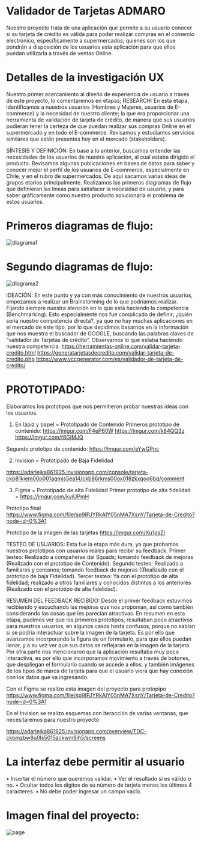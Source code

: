# Validador de Tarjetas ADMARO

Nuestro proyecto trata de una aplicación que permite a su usuario conocer si su tarjeta de crédito es válida para poder realizar compras en el comercio electrónico, específicamente a supermercados; quienes son los que pondrán a disposición de los usuarios esta aplicación para que ellos puedan utilizarla a través de ventas Online.



# Detalles de la investigación UX

Nuestro primer acercamiento al diseño de experiencia de usuario a través de este proyecto, lo comentaremos en etapas; 
RESEARCH: En esta etapa, identificamos a nuestros usuarios (Hombres y Mujeres, usuarios de E-commerce) y  la necesidad de nuestro cliente; la que era proporcionar una herramienta de validación de tarjeta de crédito, de manera que sus usuarios pudieran tener la certeza de que puedan realizar sus compras Online en el supermercado y en todo el  E-commerce.
Revisamos y estudiamos servicios similares que están presentes hoy en el mercado (stakeholders).

SÍNTESIS Y DEFINICIÓN: En base a lo anterior, buscamos entender las necesidades de los usuarios de nuestra aplicación, al cual estaba dirigido el producto. Revisamos algunas publicaciones en bases de datos para saber y conocer mejor el perfil de los usuarios de E-commerce, especialmente en Chile, y en el rubro de supermercados. De aquí sacamos varias ideas de grupos etarios principalmente. Realizamos los primeros diagramas de flujo que definieran las líneas para satisfacer la necesidad de usuario, y para saber gráficamente como nuestro producto solucionaría el problema de estos usuarios.
# Primeros diagramas de flujo:  
![diagrama1](https://user-images.githubusercontent.com/49289372/85343723-9599f380-b4bb-11ea-9a6e-10577eb0d526.png)
# Segundo  diagramas de flujo:  
![diagrama2](https://user-images.githubusercontent.com/49289372/85343763-b06c6800-b4bb-11ea-8cdc-9c478280412a.png)


IDEACIÓN: En este punto y ya con más conocimiento de nuestros usuarios, empezamos a realizar un Brainstorming de lo que podríamos realizar. Fijando siempre nuestra atención en lo que está haciendo la competencia (Benchmarking). Esto especialmente nos fue complicado de definir; ¿quién sería nuestro competencia directa?, ya que no hay muchas aplicaciones en el mercado de este tipo, por lo que decidimos basarnos en la información que nos muestra el buscador de GOOGLE, buscando las palabras claves de “validador de Tarjetas de crédito”. Observamos lo que estaba haciendo nuestra competencia. 
https://herramientas-online.com/validar-tarjeta-credito.html
https://generatarjetasdecredito.com/validar-tarjeta-de-credito.php
https://www.vccgenerator.com/es/validador-de-tarjeta-de-credito/

# PROTOTIPADO: 
Elaboramos los prototipos que nos permitieron probar nuestras ideas con los usuarios.

1.	En lápiz  y papel = Prototipado de Contenido 
Primeros prototipo de contenido: https://imgur.com/F4eP60W
                                 https://imgur.com/k84QQ3z
                                 https://imgur.com/f8GjMJQ

Segundo prototipo de contenido:  https://imgur.com/eYwGPnc

2.	Invision = Prototipado de Baja Fidelidad

https://adarleika861925.invisionapp.com/console/tarjeta-ckb81kiem00p001aqmis5ea14/ckb86rkms00ox018zkxqoo6bq/comment

3.	Figma =  Prototipado de alta  Fidelidad
Primer prototipo de alta fidelidad = https://imgur.com/kyiUPmH

Prototipo  final 
https://www.figma.com/file/sp9IPJYRkAlY05nMA7XsnY/Tarjeta-de-Credito?node-id=0%3A1

Prototipo de la imagen de las tarjetas 
https://imgur.com/Xu1psZI

TESTEO DE USUARIOS: Esta fue la etapa más dura, ya que probamos nuestros prototipos con usuarios reales para recibir su feedback.
Primer testeo: Realizado a compañeras del Squads; tomando feedback de mejoras (Realizado con el prototipo  de Contenido).
Segundo testeo: Realizado a familiares y cercanos; tomando feedback de mejoras ((Realizado con el prototipo de baja Fidelidad).
Tercer testeo: Ya con el prototipo de alta fidelidad; realizado a otros familiares y conocidos distintos a los anteriores (Realizado con el prototipo de alta fidelidad).

RESUMEN DEL FEEDBACK RECIBIDO: Desde el primer feedback estuvimos recibiendo y escuchando las mejoras que nos proponían, así como también considerando las cosas que les parecían atractivas.  En resumen en esta etapa, pudimos ver que los primeros prototipos, resultaban poco atractivos para nuestros usuarios, en algunos casos hasta confusos, porque no sabían si se podría interactuar sobre la imagen de la tarjeta. Es por ello que avanzamos incorporando la figura de un formulario, para que ellos puedan llenar, y a su vez ver que sus datos se reflejaran en la imagen de la tarjeta. 
Por otra parte nos mencionaron que la aplicación  resultaba muy poco interactiva, es por ello que incorporamos movimiento a través de botones, que despliegan el formulario cuando se accede a ellos, y también imágenes de los tipos de marca de tarjeta para que el usuario viera que hay conexión con los datos que va ingresando. 

Con el Figma se realizo esta imagen del proyecto para protopipo
https://www.figma.com/file/sp9IPJYRkAlY05nMA7XsnY/Tarjeta-de-Credito?node-id=0%3A1

En el Invision se realizo esquemas con iteracción de varias ventanas, que necesitaremos para nuestro proyecto

https://adarleika861925.invisionapp.com/overview/TDC-ckbmzbw8u0ls5015zckwm9jh5/screens

# La interfaz debe permitir al usuario 
• Insertar el número que queremos validar.
• Ver el resultado si es válido o no.
• Ocultar todos los dígitos de su número de tarjeta menos los últimos 4 caracteres.
• No debe poder ingresar un campo vacío.

# Imagen final del proyecto:


![page](https://user-images.githubusercontent.com/49289372/85327094-5c05c000-b49c-11ea-960c-7e935e008cfa.png)

